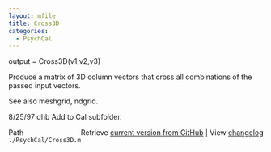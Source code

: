 ```yaml
---
layout: mfile
title: Cross3D
categories:
  - PsychCal
---
```


output = Cross3D\(v1,v2,v3\)

Produce a matrix of 3D column vectors that cross all
combinations of the passed input vectors.

See also meshgrid, ndgrid.

8/25/97   dhb  Add to Cal subfolder.


<div class="code_header" style="text-align:right;">
  <span style="float:left;">Path&nbsp;&nbsp;</span> <span class="counter">Retrieve <a href=
  "https://raw.github.com/Psychtoolbox-3/Psychtoolbox-3/beta/./PsychCal/Cross3D.m">current version from GitHub</a> | View <a href=
  "https://github.com/Psychtoolbox-3/Psychtoolbox-3/commits/beta/./PsychCal/Cross3D.m">changelog</a></span>
</div>
<div class="code">
  <code>./PsychCal/Cross3D.m</code>
</div>
